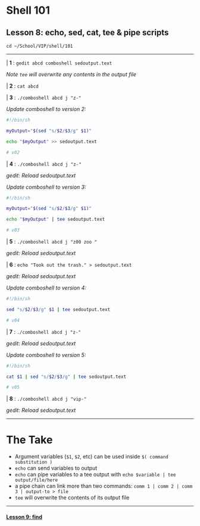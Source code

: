 # Shell 101
## Lesson 8: echo, sed, cat, tee & pipe scripts

`cd ~/School/VIP/shell/101`

___

| **1** : `gedit abcd comboshell sedoutput.text`

*Note `tee` will overwrite any contents in the output file*

| **2** : `cat abcd`

| **3** : `./comboshell abcd j "z-"`

*Update comboshell to version 2:*
```sh
#!/bin/sh

myOutput="$(sed "s/$2/$3/g" $1)"

echo "$myOutput" >> sedoutput.text

# v02
```

| **4** : `./comboshell abcd j "z-"`

*gedit: Reload sedoutput.text*

*Update comboshell to version 3:*
```sh
#!/bin/sh

myOutput="$(sed "s/$2/$3/g" $1)"

echo "$myOutput" | tee sedoutput.text

# v03
```

| **5** : `./comboshell abcd j "z00 zoo "`

*gedit: Reload sedoutput.text*

| **6** : `echo "Took out the trash." > sedoutput.text`

*gedit: Reload sedoutput.text*

*Update comboshell to version 4:*
```sh
#!/bin/sh

sed "s/$2/$3/g" $1 | tee sedoutput.text

# v04
```

| **7** : `./comboshell abcd j "z-"`

*gedit: Reload sedoutput.text*

*Update comboshell to version 5:*
```sh
#!/bin/sh

cat $1 | sed "s/$2/$3/g" | tee sedoutput.text

# v05
```

| **8** : `./comboshell abcd j "vip-"`

*gedit: Reload sedoutput.text*

___

# The Take

- Argument variables (`$1`, `$2`, etc) can be used inside `$( command substitution )`
- `echo` can send variables to output
- `echo` can pipe variables to a tee output with `echo $variable | tee output/file/here`
- a pipe chain can link more than two commands: `comm 1 | comm 2 | comm 3 | output-to > file`
- `tee` will overwrite the contents of its output file

___

#### [Lesson 9: find](https://github.com/inkVerb/vip/blob/master/101-shell/Lesson-09.md)
